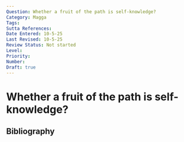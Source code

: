 ```yaml
---
Question: Whether a fruit of the path is self-knowledge?
Category: Magga
Tags: 
Sutta References: 
Date Entered: 10-5-25
Last Revised: 10-5-25
Review Status: Not started
Level: 
Priority: 
Number: 
Draft: true
---
```


# Whether a fruit of the path is self-knowledge?

## Bibliography

<!-- 

Notes:



-->